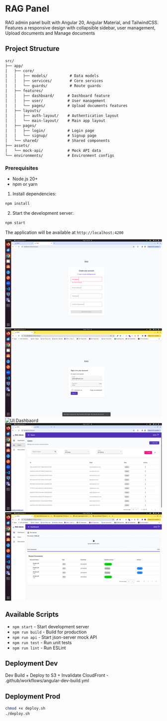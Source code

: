 

# RAG Panel


RAG admin panel built with Angular 20, Angular Material, and TailwindCSS. Features a responsive design with collapsible sidebar, user management, Upload documents and Manage documents 

## Project Structure

```
src/
├── app/
│   ├── core/
│   │   ├── models/          # Data models
│   │   ├── services/        # Core services
│   │   └── guards/          # Route guards
│   ├── features/
│   │   ├── dashboard/      # Dashboard feature
│   │   ├── user/           # User management
│   │   └── pages/          # Upload documents features
│   ├── layouts/
│   │   ├── auth-layout/    # Authentication layout
│   │   └── main-layout/    # Main app layout
│   ├── pages/
│   │   ├── login/          # Login page
│   │   └── signup/         # Signup page
│   └── shared/             # Shared components
├── assets/
│   └── mock-api/           # Mock API data
└── environments/           # Environment configs
```


### Prerequisites

- Node.js 20+
- npm or yarn

1. Install dependencies:

```bash
npm install
```

2. Start the development server:

```bash
npm start
```


The application will be available at `http://localhost:4200`

![UI Signup](./screen/signup.png)
![UI Login](./screen/loginv1.png)
![UI Dashbaord](./screen/dashboard.png)
![UI user](./screen/user.png)
![UI document](./screen/docv2.png)

## Available Scripts

- `npm start` - Start development server
- `npm run build` - Build for production
- `npm run api` - Start json-server mock API
- `npm run test` - Run unit tests
- `npm run lint` - Run ESLint


## Deployment Dev

Dev Build + Deploy to S3 + Invalidate CloudFront - .github/workflows/angular-dev-build.yml

## Deployment Prod

```bash
chmod +x deploy.sh
./deploy.sh
```

